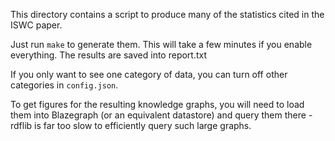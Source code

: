 This directory contains a script to produce many of the statistics cited in the ISWC paper.

Just run `make` to generate them. This will take a few minutes if you enable everything. The results are saved into report.txt

If you only want to see one category of data, you can turn off other categories in `config.json`.

To get figures for the resulting knowledge graphs, you will need to load them into Blazegraph (or an equivalent datastore) and query them there - rdflib is far too slow to efficiently query such large graphs.
